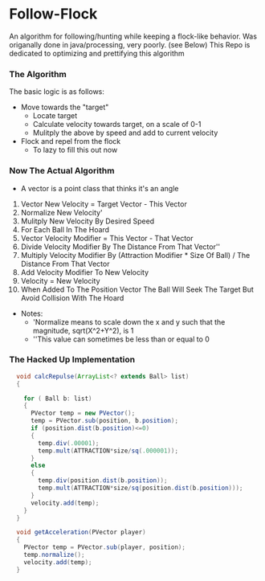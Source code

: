 Follow-Flock
============

An algorithm for following/hunting while keeping a flock-like behavior.
Was origanally done in java/processing, very poorly. (see Below)
This Repo is dedicated to optimizing and prettifying this algorithm

### The Algorithm
The basic logic is as follows:
* Move towards the "target" 
  * Locate target
  * Calculate velocity towards target, on a scale of 0-1
  * Mulitply the above by speed and add to current velocity
* Flock and repel from the flock
  * To lazy to fill this out now

### Now The Actual Algorithm
* A vector is a point class that thinks it's an angle

1. Vector New Velocity = Target Vector - This Vector
2. Normalize New Velocity'
3. Mulitply New Velocity By Desired Speed
4. For Each Ball In The Hoard
5. Vector Velocity Modifier = This Vector - That Vector
6. Divide Velocity Modifier By The Distance From That Vector''
7. Multiply Velocity Modifier By (Attraction Modifier * Size Of Ball) / The Distance From That Vector
8. Add Velocity Modifier To New Velocity
9. Velocity = New Velocity
10. When Added To The Position Vector The Ball Will Seek The Target But Avoid Collision With The Hoard

* Notes:
  * 'Normalize means to scale down the x and y such that the magnitude, sqrt(X^2+Y^2), is 1
  * ''This value can sometimes be less than or equal to 0



### The Hacked Up Implementation
```java
  void calcRepulse(ArrayList<? extends Ball> list)
  {

    for ( Ball b: list)
    {
      PVector temp = new PVector();
      temp = PVector.sub(position, b.position);
      if (position.dist(b.position)<=0)
      {
        temp.div(.00001);   
        temp.mult(ATTRACTION*size/sq(.000001));
      }
      else
      {
        temp.div(position.dist(b.position));   
        temp.mult(ATTRACTION*size/sq(position.dist(b.position)));
      }
      velocity.add(temp);
    }
  }

  void getAcceleration(PVector player)
  {
    PVector temp = PVector.sub(player, position);
    temp.normalize();
    velocity.add(temp);
  }
```
